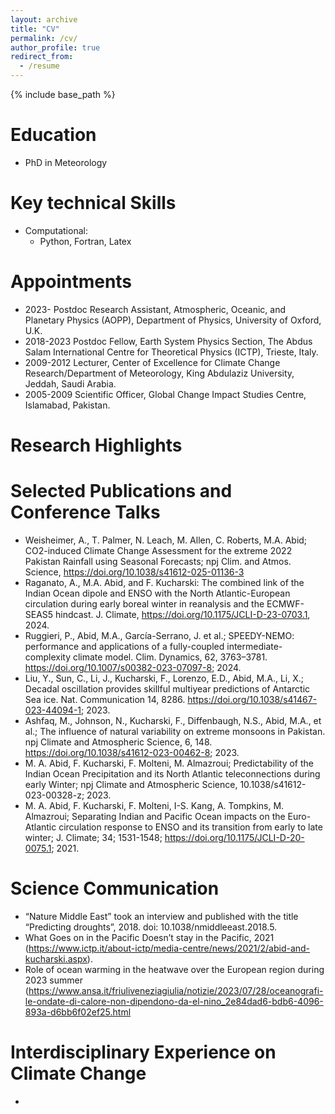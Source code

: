 ```yaml
---
layout: archive
title: "CV"
permalink: /cv/
author_profile: true
redirect_from:
  - /resume
---
```


{% include base_path %}

Education
======
* PhD in Meteorology
  
Key technical Skills
======
* Computational:
  * Python, Fortran, Latex
  
Appointments
======
* 2023-	Postdoc Research Assistant, Atmospheric, Oceanic, and Planetary Physics (AOPP), Department of Physics, University of Oxford, U.K.
* 2018-2023	Postdoc Fellow, Earth System Physics Section, The Abdus Salam International Centre for Theoretical Physics (ICTP), Trieste, Italy.
* 2009-2012	Lecturer, Center of Excellence for Climate Change Research/Department of Meteorology, King Abdulaziz University, Jeddah, Saudi Arabia.
* 2005-2009 Scientific Officer, Global Change Impact Studies Centre, Islamabad, Pakistan.
  
Research Highlights
======


Selected Publications and Conference Talks
======
* Weisheimer, A., T. Palmer, N. Leach, M. Allen, C. Roberts, M.A. Abid; CO2-induced Climate Change Assessment for the extreme 2022 Pakistan Rainfall using Seasonal Forecasts; npj Clim. and Atmos. Science, https://doi.org/10.1038/s41612-025-01136-3
* Raganato, A., M.A. Abid, and F. Kucharski: The combined link of the Indian Ocean dipole and ENSO with the North Atlantic-European circulation during early boreal winter in reanalysis and the ECMWF-SEAS5 hindcast. J. Climate, https://doi.org/10.1175/JCLI-D-23-0703.1, 2024.
* Ruggieri, P., Abid, M.A., García-Serrano, J. et al.; SPEEDY-NEMO: performance and applications of a fully-coupled intermediate-complexity climate model. Clim. Dynamics, 62, 3763–3781. https://doi.org/10.1007/s00382-023-07097-8; 2024.
* Liu, Y., Sun, C., Li, J., Kucharski, F., Lorenzo, E.D., Abid, M.A., Li, X.; Decadal oscillation provides skillful multiyear predictions of Antarctic Sea ice. Nat. Communication 14, 8286. https://doi.org/10.1038/s41467-023-44094-1; 2023.
* Ashfaq, M., Johnson, N., Kucharski, F., Diffenbaugh, N.S., Abid, M.A., et al.; The influence of natural variability on extreme monsoons in Pakistan. npj Climate and Atmospheric Science, 6, 148. https://doi.org/10.1038/s41612-023-00462-8; 2023.
* M. A. Abid, F. Kucharski, F. Molteni, M. Almazroui; Predictability of the Indian Ocean Precipitation and its North Atlantic teleconnections during early Winter; npj Climate and Atmospheric Science, 10.1038/s41612-023-00328-z; 2023.
* M. A. Abid, F. Kucharski, F. Molteni, I-S. Kang, A. Tompkins, M. Almazroui; Separating Indian and Pacific Ocean impacts on the Euro-Atlantic circulation response to ENSO and its transition from early to late winter; J. Climate; 34; 1531-1548; https://doi.org/10.1175/JCLI-D-20-0075.1; 2021.

Science Communication
======
* “Nature Middle East” took an interview and published with the title “Predicting droughts”, 2018. doi: 10.1038/nmiddleeast.2018.5.
* What Goes on in the Pacific Doesn’t stay in the Pacific, 2021 (https://www.ictp.it/about-ictp/media-centre/news/2021/2/abid-and-kucharski.aspx).
* Role of ocean warming in the heatwave over the European region during 2023 summer (https://www.ansa.it/friuliveneziagiulia/notizie/2023/07/28/oceanografi-le-ondate-di-calore-non-dipendono-da-el-nino_2e84dad6-bdb6-4096-893a-d6bb6f02ef25.html


Interdisciplinary Experience on Climate Change
======
* 
